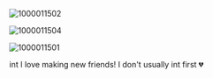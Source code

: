 ![1000011502](https://github.com/user-attachments/assets/13b4ae4d-c79c-4196-8824-69b2bffbf6ac)

![1000011504](https://github.com/user-attachments/assets/f86394c7-f424-4177-a35e-56fe222882e9)

![1000011501](https://github.com/user-attachments/assets/2acdf35a-c4bc-405f-83f5-507a9c6ec66b)

int I love making new friends!
I don't usually int first 💔
